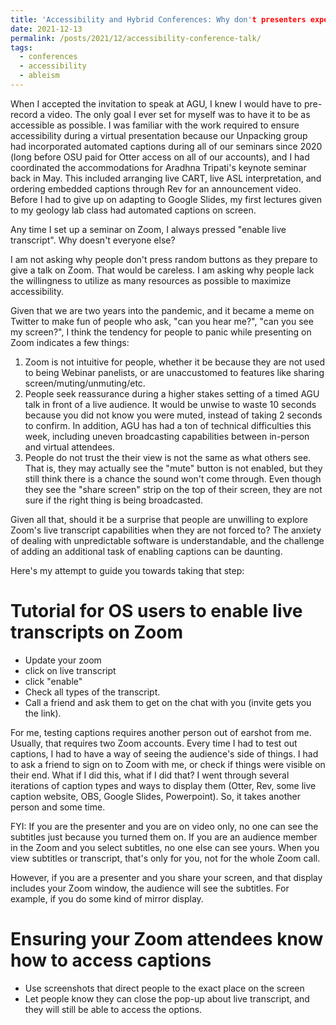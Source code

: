 ```yaml
---
title: 'Accessibility and Hybrid Conferences: Why don't presenters experiment while they have control?'
date: 2021-12-13
permalink: /posts/2021/12/accessibility-conference-talk/
tags:
  - conferences
  - accessibility
  - ableism
---
```


When I accepted the invitation to speak at AGU, I knew I would have to pre-record a video. The only goal I ever set for myself was to have it to be as accessible as possible. I was familiar with the work required to ensure accessibility during a virtual presentation because our Unpacking group had incorporated automated captions during all of our seminars since 2020 (long before OSU paid for Otter access on all of our accounts), and I had coordinated the accommodations for Aradhna Tripati's keynote seminar back in May. This included arranging live CART, live ASL interpretation, and ordering embedded captions through Rev for an announcement video. Before I had to give up on adapting to Google Slides, my first lectures given to my geology lab class had automated captions on screen.

Any time I set up a seminar on Zoom, I always pressed "enable live transcript". Why doesn't everyone else?

I am not asking why people don't press random buttons as they prepare to give a talk on Zoom. That would be careless. I am asking why people lack the willingness to utilize as many resources as possible to maximize accessibility.

Given that we are two years into the pandemic, and it became a meme on Twitter to make fun of people who ask, "can you hear me?", "can you see my screen?", I think the tendency for people to panic while presenting on Zoom indicates a few things:

1. Zoom is not intuitive for people, whether it be because they are not used to being Webinar panelists, or are unaccustomed to features like sharing screen/muting/unmuting/etc.
2. People seek reassurance during a higher stakes setting of a timed AGU talk in front of a live audience. It would be unwise to waste 10 seconds because you did not know you were muted, instead of taking 2 seconds to confirm. In addition, AGU has had a ton of technical difficulties this week, including uneven broadcasting capabilities between in-person and virtual attendees.
3. People do not trust the their view is not the same as what others see. That is, they may actually see the "mute" button is not enabled, but they still think there is a chance the sound won't come through. Even though they see the "share screen" strip on the top of their screen, they are not sure if the right thing is being broadcasted.

Given all that, should it be a surprise that people are unwilling to explore Zoom's live transcript capabilities when they are not forced to? The anxiety of dealing with unpredictable software is understandable, and the challenge of adding an additional task of enabling captions can be daunting.

Here's my attempt to guide you towards taking that step:

Tutorial for OS users to enable live transcripts on Zoom
======
- Update your zoom
- click on live transcript
- click "enable"
- Check all types of the transcript.
- Call a friend and ask them to get on the chat with you (invite gets you the link).

For me, testing captions requires another person out of earshot from me. Usually, that requires two Zoom accounts. Every time I had to test out captions, I had to have a way of seeing the audience's side of things. I had to ask a friend to sign on to Zoom with me, or check if things were visible on their end. What if I did this, what if I did that? I went through several iterations of caption types and ways to display them (Otter, Rev, some live caption website, OBS, Google Slides, Powerpoint). So, it takes another person and some time.

FYI: If you are the presenter and you are on video only, no one can see the subtitles just because you turned them on. If you are an audience member in the Zoom and you select subtitles, no one else can see yours. When you view subtitles or transcript, that's only for you, not for the whole Zoom call.

However, if you are a presenter and you share your screen, and that display includes your Zoom window, the audience will see the subtitles. For example, if you do some kind of mirror display.

Ensuring your Zoom attendees know how to access captions
======
- Use screenshots that direct people to the exact place on the screen
- Let people know they can close the pop-up about live transcript, and they will still be able to access the options.
